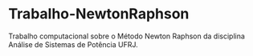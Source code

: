 # Trabalho-NewtonRaphson
Trabalho computacional sobre o Método Newton Raphson da disciplina Análise de Sistemas de Potência UFRJ.
